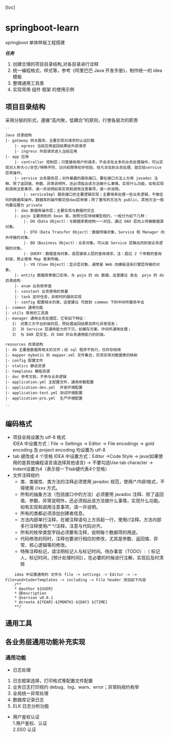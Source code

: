 [toc]

# springboot-learn
springboot 单体样板工程搭建

***任务***  
 1. 创建合理的项目目录结构,对各目录进行诠释  
 2. 统一编程格式、样式等，参考《阿里巴巴 Java 开发手册》，制作统一的 idea 模板
 3. 整理通用工具类
 4. 实现常用 组件 框架 的使用示例
 
##  项目目录结构  
采用分层的形式，遵循“高内聚，低耦合”的原则，行使各层次的职责

    ``
    Java 目录结构
    |- gateway 网关服务，主要实现对请求的认证拦截
        |- egress 当前应用返回结果给外部请求
        |- ingress 外部请求进入当前应用
    |- app 应用
        |- controller 控制层；只管接收用户的请求，不会涉及太多的业务处理操作，可以实现对入参大小/非空/特殊字符、访问权限等初步校验，但凡涉及到业务处理，就交给service层来操作。
        |- service 业务服务层；对外暴露的服务接口，要在接口方法上方用 javadoc 注释、除了返回值、参数、异常说明外，还必须指出该方法做什么事情，实现什么功能，如有实现和调用注意事项，请一并说明如有实现和调用注意事项，请一并说明。
            |- serviceImpl 服务接口的主要逻辑实现；主要用来处理一些业务逻辑，不做任何的数据库操作，数据库的操作都交给dao层来做；除了重写的方法为 public，其他方法一般均要设置为 private 
        |- dao 数据库操作层；主要实现与数据的交互
        |- pojo 主要用到的 bean 类，按照分层领域模型规约，一般分为如下几种：
            |- DO（Data Object）：与数据库表结构一一对应，通过 DAO 层向上传输数据源对象。  
            |- DTO（Data Transfer Object）：数据传输对象，Service 和 Manager 向外传输的对象。   
            |- BO（Business Object）：业务对象。可以由 Service 层输出的封装业务逻辑的对象。   
            |- QUERY：数据查询对象，各层接收上层的查询请求。注：超过 2 个参数的查询封装，禁止使用 Map 类来传输。  
            |- VO（View Object）：显示层对象，通常是 Web 向模板渲染引擎层传输的对象。
        |- entity 数据库表接口实体，与 pojo 的 do 数据，这里建议 舍去  pojo 的 do 目录结构
        |- enum 业务枚举值
        |- constant 业务使用的常量
        |- task 定时任务，非即时的服务实现
        |- config 配置相关的类，这里建议 可放到 common 下的中间件服务中去
    |- common 通用功能
    |- utils 常用的工具类
    |- manager 通用业务处理层，它有如下特征：
       1） 对第三方平台封装的层，预处理返回结果及转化异常信息；
       2） 对 Service 层通用能力的下沉，如缓存方案、中间件通用处理；
       3） 与 DAO 层交互，对 DAO 的业务通用能力的封装。
    
    resources 目录结构
    |- db 主要是数据库相关的文件；如 sql 程序不执行，仅作存档用
    |- mapper mybatis 的 mapper.xml 文件集合，实现实体对数据表的映射
    |- config 配置文件
    |- statics 静态资源
    |- templates 模板资源
    |- doc 参考文档，不参与业务逻辑
    |- application.yml 主配置文件，通用参数配置
    |- application-dev.yml  开发环境配置
    |- application-test.yml 测试环境配置
    |- application-pro.yml  生产环境配置
    
    ``


## 编码格式  
- 项目全局设置为 utf-8 格式  
  IDEA 中设置方式：File -> Settings -> Editor -> File encodings -> gold encoding 及 project encoding 均设置为 utf-8 
- tab 键改成 4 个空格 
  IDEA 中设置方式：Editor ->Code Style -> java(如果使用的是其他编程语言请选择其他语言) -> 不要勾选Use tab character -> Indent设置为4（表示按一下tab键代表4个空格）
- 文件注释规约  
  - 类、类属性、类方法的注释必须使用 javadoc 规范，使用/**内容*/格式，不得使用 //xxx 方式。
  - 所有的抽象方法（包括接口中的方法）必须要用 javadoc 注释、除了返回值、参数、异常说明外，还必须指出该方法做什么事情，实现什么功能。如有实现和调用注意事项，请一并说明。
  - 所有的类都必须添加创建者信息。
  - 方法内部单行注释，在被注释语句上方另起一行，使用//注释。方法内部多行注释使用/* */注释，注意与代码对齐。
  - 所有的枚举类型字段必须要有注释，说明每个数据项的用途。
  - 代码修改的同时，注释也要进行相应的修改，尤其是参数、返回值、异常、核心逻辑等的修改。
  - 特殊注释标记，请注明标记人与标记时间。待办事宜（TODO）:（ 标记人，标记时间，[预计处理时间]），在必要的时候进行注解，实现后及时清除
```
    idea 中设置通用的 文件头 file -> settings -> Editor -> -> File+and+Code+Templates -> including -> File header 添加如下内容
    /**
    * @author ${USER}
    * @Description
    * @version v0.0.1
    * @create ${YEAR}-${MONTH}-${DAY} ${TIME}
    **/
```   

## 通用工具

  
## 各业务层通用功能补充实现  
### 通用功能
- 日志处理  
 1. 日志框架选择，打印格式等配置文件配置  
 2. 业务日志打印规约 debug、log、warn、error；异常码规约枚举 
 3. 全局统一异常处理 
 4. 数据库记录日志    
 5. ELK 日志分析功能  
  
- 用户鉴权认证  
 1.用户鉴权、认证  
 2.SSO 认证